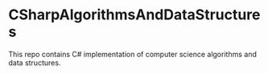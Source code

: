 # CSharpAlgorithmsAndDataStructures
This repo contains C# implementation of computer science algorithms and data structures.
